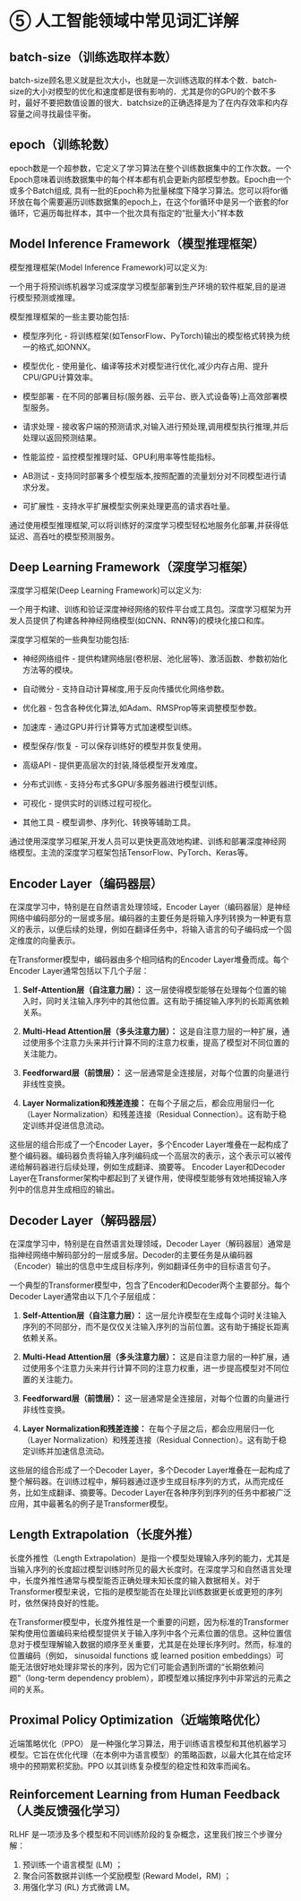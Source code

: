 # ⑤ 人工智能领域中常见词汇详解

## batch-size（训练选取样本数）

batch-size顾名思义就是批次大小，也就是一次训练选取的样本个数．batch-size的大小对模型的优化和速度都是很有影响的．尤其是你的GPU的个数不多时，最好不要把数值设置的很大．batchsize的正确选择是为了在内存效率和内存容量之间寻找最佳平衡。

## epoch（训练轮数）

epoch数是一个超参数，它定义了学习算法在整个训练数据集中的工作次数。一个Epoch意味着训练数据集中的每个样本都有机会更新内部模型参数。Epoch由一个或多个Batch组成, 具有一批的Epoch称为批量梯度下降学习算法。您可以将for循环放在每个需要遍历训练数据集的epoch上，在这个for循环中是另一个嵌套的for循环，它遍历每批样本，其中一个批次具有指定的“批量大小”样本数

## Model Inference Framework（模型推理框架）

模型推理框架(Model Inference Framework)可以定义为:

一个用于将预训练机器学习或深度学习模型部署到生产环境的软件框架,目的是进行模型预测或推理。

模型推理框架的一些主要功能包括:

- 模型序列化 - 将训练框架(如TensorFlow、PyTorch)输出的模型格式转换为统一的格式,如ONNX。

- 模型优化 - 使用量化、编译等技术对模型进行优化,减少内存占用、提升CPU/GPU计算效率。

- 模型部署 - 在不同的部署目标(服务器、云平台、嵌入式设备等)上高效部署模型服务。

- 请求处理 - 接收客户端的预测请求,对输入进行预处理,调用模型执行推理,并后处理以返回预测结果。

- 性能监控 - 监控模型推理时延、GPU利用率等性能指标。

- AB测试 - 支持同时部署多个模型版本,按照配置的流量划分对不同模型进行请求分发。

- 可扩展性 - 支持水平扩展模型实例来处理更高的请求吞吐量。

通过使用模型推理框架,可以将训练好的深度学习模型轻松地服务化部署,并获得低延迟、高吞吐的模型预测服务。

## Deep Learning Framework（深度学习框架）

深度学习框架(Deep Learning Framework)可以定义为:

一个用于构建、训练和验证深度神经网络的软件平台或工具包。深度学习框架为开发人员提供了构建各种神经网络模型(如CNN、RNN等)的模块化接口和库。

深度学习框架的一些典型功能包括:

- 神经网络组件 - 提供构建网络层(卷积层、池化层等)、激活函数、参数初始化方法等的模块。

- 自动微分 - 支持自动计算梯度,用于反向传播优化网络参数。

- 优化器 - 包含各种优化算法,如Adam、RMSProp等来调整模型参数。

- 加速库 - 通过GPU并行计算等方式加速模型训练。

- 模型保存/恢复 - 可以保存训练好的模型并恢复使用。

- 高级API - 提供更高层次的封装,降低模型开发难度。

- 分布式训练 - 支持分布式多GPU/多服务器进行模型训练。

- 可视化 - 提供实时的训练过程可视化。

- 其他工具 - 模型调参、序列化、转换等辅助工具。

通过使用深度学习框架,开发人员可以更快更高效地构建、训练和部署深度神经网络模型。主流的深度学习框架包括TensorFlow、PyTorch、Keras等。

## Encoder Layer（编码器层）

在深度学习中，特别是在自然语言处理领域，Encoder Layer（编码器层）是神经网络中编码部分的一层或多层。编码器的主要任务是将输入序列转换为一种更有意义的表示，以便后续的处理，例如在翻译任务中，将输入语言的句子编码成一个固定维度的向量表示。

在Transformer模型中，编码器由多个相同结构的Encoder Layer堆叠而成。每个Encoder Layer通常包括以下几个子层：

1. **Self-Attention层（自注意力层）：** 这一层使得模型能够在处理每个位置的输入时，同时关注输入序列中的其他位置。这有助于捕捉输入序列的长距离依赖关系。

2. **Multi-Head Attention层（多头注意力层）：** 这是自注意力层的一种扩展，通过使用多个注意力头来并行计算不同的注意力权重，提高了模型对不同位置的关注能力。

3. **Feedforward层（前馈层）：** 这一层通常是全连接层，对每个位置的向量进行非线性变换。

4. **Layer Normalization和残差连接：** 在每个子层之后，都会应用层归一化（Layer Normalization）和残差连接（Residual Connection）。这有助于稳定训练并促进信息流动。

这些层的组合形成了一个Encoder Layer，多个Encoder Layer堆叠在一起构成了整个编码器。编码器负责将输入序列编码成一个高层次的表示，这个表示可以被传递给解码器进行后续处理，例如生成翻译、摘要等。 Encoder Layer和Decoder Layer在Transformer架构中都起到了关键作用，使得模型能够有效地捕捉输入序列中的信息并生成相应的输出。

## Decoder Layer（解码器层）

在深度学习中，特别是在自然语言处理领域，Decoder Layer（解码器层）通常是指神经网络中解码部分的一层或多层。Decoder的主要任务是从编码器（Encoder）输出的信息中生成目标序列，例如翻译任务中的目标语言句子。

一个典型的Transformer模型中，包含了Encoder和Decoder两个主要部分。每个Decoder Layer通常由以下几个子层组成：

1. **Self-Attention层（自注意力层）：** 这一层允许模型在生成每个词时关注输入序列的不同部分，而不是仅仅关注输入序列的当前位置。这有助于捕捉长距离依赖关系。

2. **Multi-Head Attention层（多头注意力层）：** 这是自注意力层的一种扩展，通过使用多个注意力头来并行计算不同的注意力权重，进一步提高模型对不同位置的关注能力。

3. **Feedforward层（前馈层）：** 这一层通常是全连接层，对每个位置的向量进行非线性变换。

4. **Layer Normalization和残差连接：** 在每个子层之后，都会应用层归一化（Layer Normalization）和残差连接（Residual Connection）。这有助于稳定训练并加速信息流动。

这些层的组合形成了一个Decoder Layer，多个Decoder Layer堆叠在一起构成了整个解码器。在训练过程中，解码器通过逐步生成目标序列的方式，从而完成任务，比如生成翻译、摘要等。Decoder Layer在各种序列到序列的任务中都被广泛应用，其中最著名的例子是Transformer模型。

## Length Extrapolation（长度外推）

长度外推性（Length Extrapolation）是指一个模型处理输入序列的能力，尤其是当输入序列的长度超过模型训练时所见的最大长度时。在深度学习和自然语言处理中，长度外推性通常与模型能否正确处理未知长度的输入数据相关。对于Transformer模型来说，它指的是模型能否在处理比训练数据更长或更短的序列时，依然保持良好的性能。

在Transformer模型中，长度外推性是一个重要的问题，因为标准的Transformer架构使用位置编码来给模型提供关于输入序列中各个元素位置的信息。这种位置信息对于模型理解输入数据的顺序至关重要，尤其是在处理长序列时。然而，标准的位置编码（例如， sinusoidal functions 或 learned position embeddings）可能无法很好地处理非常长的序列，因为它们可能会遇到所谓的“长期依赖问题”（long-term dependency problem），即模型难以捕捉序列中非常远的元素之间的关系。

## Proximal Policy Optimization（近端策略优化）

近端策略优化（PPO） 是一种强化学习算法，用于训练语言模型和其他机器学习模型。它旨在优化代理（在本例中为语言模型）的策略函数，以最大化其在给定环境中的预期累积奖励。PPO 以其训练复杂模型的稳定性和效率而闻名。

## Reinforcement Learning from Human Feedback（人类反馈强化学习）

RLHF 是一项涉及多个模型和不同训练阶段的复杂概念，这里我们按三个步骤分解：

1. 预训练一个语言模型 (LM) ；
2. 聚合问答数据并训练一个奖励模型 (Reward Model，RM) ；
3. 用强化学习 (RL) 方式微调 LM。

## 